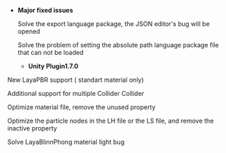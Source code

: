 
- **Major fixed issues**

  Solve the export language package, the JSON editor's bug will be opened

  Solve the problem of setting the absolute path language package file that can not be loaded


  - **Unity Plugin1.7.0**

New LayaPBR support ( standart material only)

Additional support for multiple Collider Collider

Optimize material file, remove the unused property

Optimize the particle nodes in the LH file or the LS file, and remove the inactive property

Solve LayaBlinnPhong material light bug
